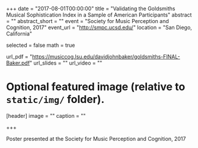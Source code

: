 +++
date = "2017-08-01T00:00:00"
title = "Validating the Goldsmiths Musical Sophistication Index in a Sample of American Participants"
abstract = ""
abstract_short = ""
event = "Society for Music Perception and Cognition, 2017"
event_url = "http://smpc.ucsd.edu/"
location = "San Diego, California"

selected = false
math = true

url_pdf = "https://musiccog.lsu.edu/davidjohnbaker/goldsmiths-FINAL-Baker.pdf"
url_slides = ""
url_video = ""

# Optional featured image (relative to `static/img/` folder).
[header]
image = ""
caption = ""

+++

Poster presented at the Society for Music Perception and Cognition, 2017

